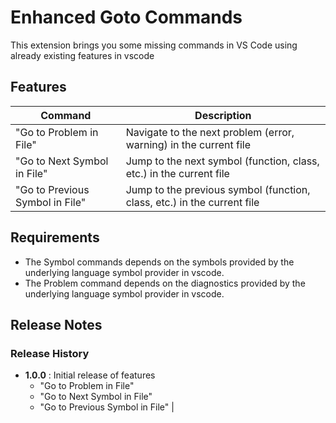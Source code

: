 # Enhanced Goto Commands

This extension brings you some missing commands in VS Code using already existing features in vscode

## Features

| Command | Description |
|---------|-------------|
| "Go to Problem in File"| Navigate to the next problem (error, warning) in the current file |
| "Go to Next Symbol in File" | Jump to the next symbol (function, class, etc.) in the current file |
| "Go to Previous Symbol in File" | Jump to the previous symbol (function, class, etc.) in the current file |


## Requirements

- The Symbol commands depends on the symbols provided by the underlying language symbol provider in vscode.
- The Problem command depends on the diagnostics provided by the underlying language symbol provider in vscode. 

## Release Notes

### Release History

- **1.0.0** : Initial release of features
    - "Go to Problem in File"
    - "Go to Next Symbol in File" 
    - "Go to Previous Symbol in File" |